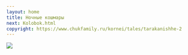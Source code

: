```yaml
---
layout: home
title: Ночные кошмары
next: Kolobok.html
copyright: https://www.chukfamily.ru/kornei/tales/tarakanishhe-2
---
```


[![](https://moses.lamourism.com/mossad/%D0%90%D0%A5%D0%9C%D0%90%D0%A2-%D0%A1%D0%98%D0%9B%D0%90.jpg)](https://www.youtube.com/watch?v=yA_wcHsjn8o&t=38s)
